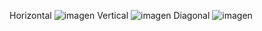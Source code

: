 Horizontal
![imagen](https://github.com/user-attachments/assets/19d2bfdc-57a3-44ce-8b29-3548775d7b07)
Vertical
![imagen](https://github.com/user-attachments/assets/a2439f0c-4c49-4bb2-8917-a4ee31e390b2)
Diagonal
![imagen](https://github.com/user-attachments/assets/d493d43f-10b0-47a7-8ff2-094e3831f8e5)
